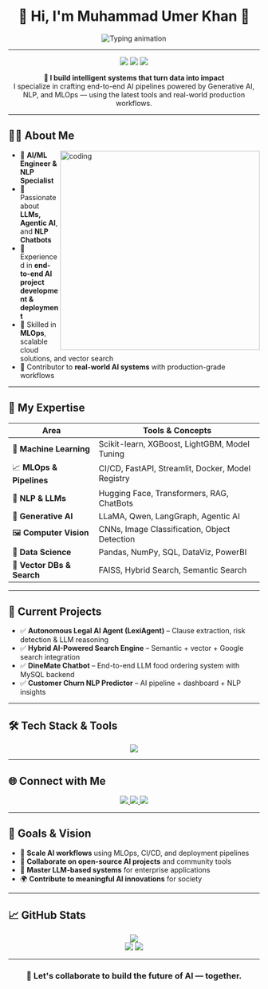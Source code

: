 <!-- MuhammadUmerKhan/MuhammadUmerKhan is a special repository because its `README.md` appears on your GitHub profile. -->

<h1 align="center">🚀 Hi, I'm Muhammad Umer Khan 👋</h1>

<div align="center">
  <img src="https://readme-typing-svg.herokuapp.com?font=Fira+Code&size=28&duration=3000&pause=500&color=0AEFFF&center=true&vCenter=true&width=1000&height=50&lines=AI+Engineer+%7C+NLP+%7C+MLOps+%7C+LLMs+%7C+Agentic+AI;Building+Real-World+AI+Solutions;Focused+on+Scalable+Deployments+%26+Automation" alt="Typing animation">
</div>

---

<p align="center">
  <img src="https://img.shields.io/badge/Focus-Artificial%20Intelligence-brightgreen?style=flat-square" />
  <img src="https://img.shields.io/badge/Domain-GenAI%20%7C%20NLP%20%7C%20CV%20%7C%20MLOps-blueviolet?style=flat-square" />
  <img src="https://img.shields.io/badge/Open%20To-Opportunities-green?style=flat-square" />
</p>

<p align="center"><strong>🚀 I build intelligent systems that turn data into impact</strong><br/>
I specialize in crafting end-to-end AI pipelines powered by Generative AI, NLP, and MLOps — using the latest tools and real-world production workflows.</p>

---

## 👨‍💻 About Me

<img align="right" alt="coding" width="400" src="https://media.giphy.com/media/qgQUggAC3Pfv687qPC/giphy.gif" />

- 🎯 **AI/ML Engineer & NLP Specialist**  
- 🤖 Passionate about **LLMs, Agentic AI**, and **NLP Chatbots**
- 🚀 Experienced in **end-to-end AI project development & deployment**
- 🔧 Skilled in **MLOps**, scalable cloud solutions, and vector search
- 🧠 Contributor to **real-world AI systems** with production-grade workflows

---

## 🧠 My Expertise

| Area | Tools & Concepts |
|------|------------------|
| 🤖 **Machine Learning** | Scikit-learn, XGBoost, LightGBM, Model Tuning |
| 📈 **MLOps & Pipelines** | CI/CD, FastAPI, Streamlit, Docker, Model Registry |
| 🧬 **NLP & LLMs** | Hugging Face, Transformers, RAG, ChatBots |
| 🧠 **Generative AI** | LLaMA, Qwen, LangGraph, Agentic AI |
| 🖼️ **Computer Vision** | CNNs, Image Classification, Object Detection |
| 🧠 **Data Science** | Pandas, NumPy, SQL, DataViz, PowerBI |
| 🧠 **Vector DBs & Search** | FAISS, Hybrid Search, Semantic Search |

---

## 🚀 Current Projects

- ✅ **Autonomous Legal AI Agent (LexiAgent)** – Clause extraction, risk detection & LLM reasoning  
- ✅ **Hybrid AI-Powered Search Engine** – Semantic + vector + Google search integration  
- ✅ **DineMate Chatbot** – End-to-end LLM food ordering system with MySQL backend  
- ✅ **Customer Churn NLP Predictor** – AI pipeline + dashboard + NLP insights

---

## 🛠 Tech Stack & Tools

<p align="center">
  <img src="https://skillicons.dev/icons?i=python,tensorflow,pytorch,fastapi,streamlit,docker,aws,git,github,vscode,jupyter,linux,postgresql,mysql" />
</p>

---

## 🌐 Connect with Me

<p align="center">
  <a href="https://www.linkedin.com/in/muhammad-umer-khan-61729b260/" target="_blank">
    <img src="https://img.shields.io/badge/LinkedIn-0A66C2?style=for-the-badge&logo=linkedin&logoColor=white" />
  </a>
  <a href="https://portfolio-sigma-mocha-67.vercel.app/" target="_blank">
    <img src="https://img.shields.io/badge/Portfolio-1f2937?style=for-the-badge&logo=google-chrome&logoColor=white" />
  </a>
  <a href="https://drive.google.com/uc?export=download&id=1NxWK95r736T-1XgqRCMxxmCBLc8cmxz8" target="_blank">
    <img src="https://img.shields.io/badge/Resume-FF5733?style=for-the-badge&logo=adobeacrobatreader&logoColor=white" />
  </a>
</p>

---

## 🎯 Goals & Vision

- 🔁 **Scale AI workflows** using MLOps, CI/CD, and deployment pipelines  
- 🤝 **Collaborate on open-source AI projects** and community tools  
- 🧠 **Master LLM-based systems** for enterprise applications  
- 🌍 **Contribute to meaningful AI innovations** for society

---

## 📈 GitHub Stats

<p align="center">
  <img src="https://github-readme-streak-stats.herokuapp.com?user=MuhammadUmerKhan&theme=algolia&hide_border=true&date_format=M%20j%5B%2C%20Y%5D"/>
  <br/>
  <img src="https://github-readme-stats.vercel.app/api?username=MuhammadUmerKhan&show_icons=true&theme=algolia&hide_border=true"/>
  <img src="https://github-readme-stats.vercel.app/api/top-langs/?username=MuhammadUmerKhan&layout=compact&theme=algolia&hide_border=true"/>
</p>

---

<h3 align="center">🚀 Let's collaborate to build the future of AI — together.</h3>
